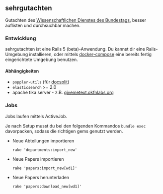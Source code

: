 ## sehrgutachten

Gutachten des [Wissenschaftlichen Dienstes des Bundestags](http://bundestag.de/ausarbeitungen/), besser auflisten und durchsuchbar machen.


### Entwicklung

sehrgutachten ist eine Rails 5 (beta)-Anwendung. Du kannst dir eine Rails-Umgebung installieren, oder mittels [docker-compose](https://docs.docker.com/compose/) eine bereits fertig eingerichtete Umgebung benutzen.

#### Abhängigkeiten

* `poppler-utils` (für [docsplit](http://documentcloud.github.io/docsplit/))
* `elasticsearch` >= 2.0
*  apache tika server - z.B. [givemetext.okfnlabs.org](http://givemetext.okfnlabs.org/)

### Jobs
Jobs laufen mittels ActiveJob.

Je nach Setup musst du bei den folgenden Kommandos `bundle exec` davorpacken, sodass die richtigen gems genutzt werden.

* Neue Abteilungen importieren

  ```
  rake 'departments:import_new'
  ```

* Neue Papers importieren

  ```
  rake 'papers:import_new[wd1]'
  ```

* Neue Papers herunterladen

  ```
  rake 'papers:download_new[wd1]'
  ```
